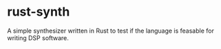 # rust-synth
A simple synthesizer written in Rust to test if the language is feasable for writing DSP software.
